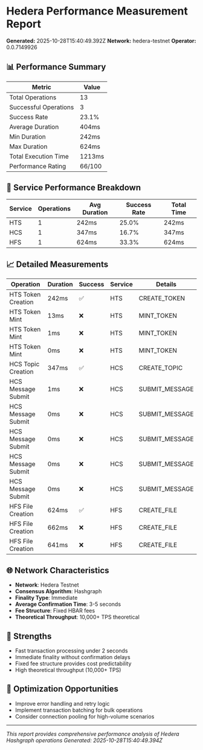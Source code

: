 # Hedera Performance Measurement Report

**Generated:** 2025-10-28T15:40:49.392Z
**Network:** hedera-testnet
**Operator:** 0.0.7149926

## 📊 Performance Summary

| Metric | Value |
|--------|-------|
| Total Operations | 13 |
| Successful Operations | 3 |
| Success Rate | 23.1% |
| Average Duration | 404ms |
| Min Duration | 242ms |
| Max Duration | 624ms |
| Total Execution Time | 1213ms |
| Performance Rating | 66/100 |

## 🔧 Service Performance Breakdown

| Service | Operations | Avg Duration | Success Rate | Total Time |
|---------|------------|--------------|--------------|------------|
| HTS | 1 | 242ms | 25.0% | 242ms |
| HCS | 1 | 347ms | 16.7% | 347ms |
| HFS | 1 | 624ms | 33.3% | 624ms |

## 📈 Detailed Measurements

| Operation | Duration | Success | Service | Details |
|-----------|----------|---------|---------|----------|
| HTS Token Creation | 242ms | ✅ | HTS | CREATE_TOKEN |
| HTS Token Mint | 13ms | ❌ | HTS | MINT_TOKEN |
| HTS Token Mint | 1ms | ❌ | HTS | MINT_TOKEN |
| HTS Token Mint | 0ms | ❌ | HTS | MINT_TOKEN |
| HCS Topic Creation | 347ms | ✅ | HCS | CREATE_TOPIC |
| HCS Message Submit | 1ms | ❌ | HCS | SUBMIT_MESSAGE |
| HCS Message Submit | 0ms | ❌ | HCS | SUBMIT_MESSAGE |
| HCS Message Submit | 0ms | ❌ | HCS | SUBMIT_MESSAGE |
| HCS Message Submit | 0ms | ❌ | HCS | SUBMIT_MESSAGE |
| HCS Message Submit | 0ms | ❌ | HCS | SUBMIT_MESSAGE |
| HFS File Creation | 624ms | ✅ | HFS | CREATE_FILE |
| HFS File Creation | 662ms | ❌ | HFS | CREATE_FILE |
| HFS File Creation | 641ms | ❌ | HFS | CREATE_FILE |

## 🌐 Network Characteristics

- **Network**: Hedera Testnet
- **Consensus Algorithm**: Hashgraph
- **Finality Type**: Immediate
- **Average Confirmation Time**: 3-5 seconds
- **Fee Structure**: Fixed HBAR fees
- **Theoretical Throughput**: 10,000+ TPS theoretical

## 💪 Strengths

- Fast transaction processing under 2 seconds
- Immediate finality without confirmation delays
- Fixed fee structure provides cost predictability
- High theoretical throughput (10,000+ TPS)

## 🔧 Optimization Opportunities

- Improve error handling and retry logic
- Implement transaction batching for bulk operations
- Consider connection pooling for high-volume scenarios

---

*This report provides comprehensive performance analysis of Hedera Hashgraph operations*
*Generated: 2025-10-28T15:40:49.394Z*
